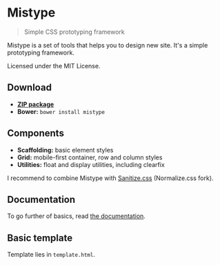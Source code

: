 # Mistype

> Simple CSS prototyping framework

Mistype is a set of tools that helps you to design new site. It's a simple
prototyping framework.

Licensed under the MIT License.

## Download

* [**ZIP package**](https://github.com/ZDroid/sanitize.css/archive/master.zip)
* **Bower:** `bower install mistype`

## Components

* **Scaffolding:** basic element styles
* **Grid:** mobile-first container, row and column styles
* **Utilities:** float and display utilities, including clearfix

I recommend to combine Mistype with
[Sanitize.css](https://github.com/necolas/normalize.css) (Normalize.css fork).

## Documentation

To go further of basics, read
[the documentation](https://github.com/ZDroid/mistype/wiki).

## Basic template

Template lies in `template.html`.